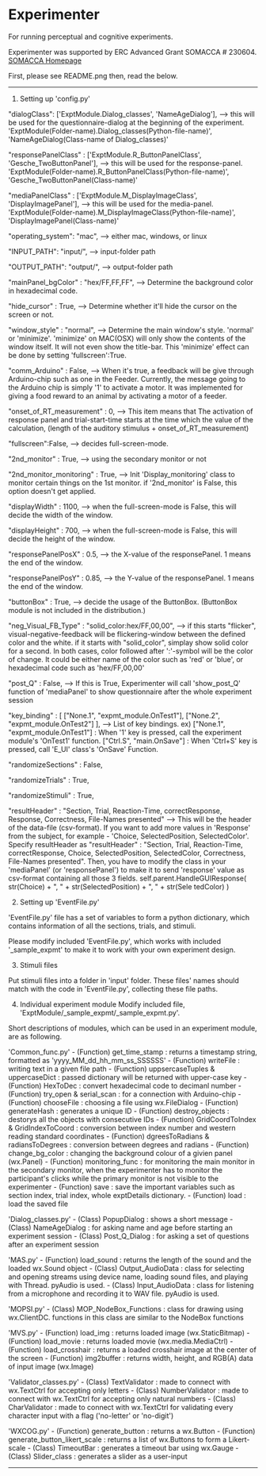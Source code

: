 Experimenter
============
For running perceptual and cognitive experiments.

Experimenter was supported by ERC Advanced Grant SOMACCA # 230604. [SOMACCA Homepage](www.somacca.net)

First, please see README.png then, read the below.

-----------------------------------

1. Setting up 'config.py'

  "dialogClass": ['ExptModule.Dialog_classes', 'NameAgeDialog'], --> this will be used for the questionnaire-dialog at the beginning of the experiment. 'ExptModule(Folder-name).Dialog_classes(Python-file-name)', 'NameAgeDialog(Class-name of Dialog_classes)'

  "responsePanelClass" : ['ExptModule.R_ButtonPanelClass', 'Gesche_TwoButtonPanel'], --> this will be used for the response-panel. 'ExptModule(Folder-name).R_ButtonPanelClass(Python-file-name)', 'Gesche_TwoButtonPanel(Class-name)'

  "mediaPanelClass" : ['ExptModule.M_DisplayImageClass', 'DisplayImagePanel'], --> this will be used for the media-panel. 'ExptModule(Folder-name).M_DisplayImageClass(Python-file-name)', 'DisplayImagePanel(Class-name)'

  "operating_system": "mac", --> either mac, windows, or linux  

  "INPUT_PATH": "input/", --> input-folder path

  "OUTPUT_PATH": "output/", --> output-folder path

  "mainPanel_bgColor" : "hex/FF,FF,FF", --> Determine the background color in hexadecimal code.

  "hide_cursor" : True, --> Determine whether it'll hide the cursor on the screen or not.

  "window_style" : "normal", --> Determine the main window's style. 'normal' or 'minimize'. 'minimize' on MAC(OSX) will only show the contents of the window itself. It will not even show the title-bar. This 'minimize' effect can be done by setting 'fullscreen':True.

  "comm_Arduino" : False, --> When it's true, a feedback will be give through Arduino-chip such as one in the Feeder. Currently, the message going to the Arduino chip is simply '1' to activate a motor. It was implemented for giving a food reward to an animal by activating a motor of a feeder.

  "onset_of_RT_measurement" : 0, --> This item means that The activation of response panel and trial-start-time starts at the time which the value of the calculation, (length of the auditory stimulus + onset_of_RT_measurement)

  "fullscreen":False, --> decides full-screen-mode.

  "2nd_monitor" : True, --> using the secondary monitor or not

  "2nd_monitor_monitoring" : True, --> Init 'Display_monitoring' class to monitor certain things on the 1st monitor. if '2nd_monitor' is False, this option doesn't get applied.

  "displayWidth" : 1100, --> when the full-screen-mode is False, this will decide the width of the window.

  "displayHeight" : 700, --> when the full-screen-mode is False, this will decide the height of the window.

  "responsePanelPosX" : 0.5, --> the X-value of the responsePanel. 1 means the end of the window.

  "responsePanelPosY" : 0.85, --> the Y-value of the responsePanel. 1 means the end of the window.

  "buttonBox" : True, --> decide the usage of the ButtonBox. (ButtonBox module is not included in the distribution.)

  "neg_Visual_FB_Type" : "solid_color:hex/FF,00,00", --> if this starts "flicker", visual-negative-feedback will be flickering-window between the defined color and the white. if it starts with "solid_color", simplay show solid color for a second. In both cases, color followed after ':'-symbol will be the color of change. It could be either name of the color such as 'red' or 'blue', or hexadecimal code such as 'hex/FF,00,00'

  "post_Q" : False, --> If this is True, Experimenter will call 'show_post_Q' function of 'mediaPanel' to show questionnaire after the whole experiment session

  "key_binding" : [ ["None.1", "expmt_module.OnTest1"], ["None.2", "expmt_module.OnTest2"] ], --> List of key bindings. ex) ["None.1", "expmt_module.OnTest1"] : When '1' key is pressed, call the experiment module's 'OnTest1' function. ["Ctrl.S", "main.OnSave"] : When 'Ctrl+S' key is pressed, call 'E_UI' class's 'OnSave' Function.

  "randomizeSections" : False,

  "randomizeTrials" : True,

  "randomizeStimuli" : True,

  "resultHeader" : "Section, Trial, Reaction-Time, correctResponse, Response, Correctness, File-Names presented" --> This will be the header of the data-file (csv-format). If you want to add more values in 'Response' from the subject, for example - 'Choice, SelectedPosition, SelectedColor'. Specify resultHeader as "resultHeader" : "Section, Trial, Reaction-Time, correctResponse, Choice, SelectedPosition, SelectedColor, Correctness, File-Names presented". Then, you have to modify the class in your 'mediaPanel' (or 'responsePanel') to make it to send 'response' value as csv-format containing all those 3 fields. self.parent.HandleGUIResponse( str(Choice) + ", " + str(SelectedPosition) + ", " + str(Sele tedColor) )



2. Setting up 'EventFile.py'

  'EventFile.py' file has a set of variables to form a python dictionary, which contains information of all the sections, trials, and stimuli.

  Please modify included 'EventFile.py', which works with included '_sample_expmt' to make it to work with your own experiment design.



3. Stimuli files

  Put stimuli files into a folder in 'input' folder. These files' names should match with the code in 'EventFile.py', collecting these file paths.



4. Individual experiment module
  Modify included file, 'ExptModule/_sample_expmt/_sample_expmt.py'.

  Short descriptions of modules, which can be used in an experiment module, are as following.

  'Common_func.py'
    - (Function) get_time_stamp : returns a timestamp string, formatted as 'yyyy_MM_dd_hh_mm_ss_SSSSSS'
    - (Function) writeFile : writing text in a given file path
    - (Function) uppsercaseTuples & uppercaseDict : passed dictionary will be returned with upper-case key
    - (Function) HexToDec : convert hexadecimal code to decimanl number
    - (Function) try_open & serial_scan : for a connection with Arduino-chip
    - (Function) chooseFile : choosing a file using wx.FileDialog
    - (Function) generateHash : generates a unique ID
    - (Function) destroy_objects : destorys all the objects with consecutive IDs
    - (Function) GridCoordToIndex & GridIndexToCoord : conversion between index number and western reading standard coordinates
    - (Function) dgreesToRadians & radiansToDegrees : conversion between degrees and radians
    - (Function) change_bg_color : changing the background colour of a givien panel (wx.Panel)
    - (Function) monitoring_func : for monitoring the main monitor in the secondary monitor, when the experimenter has to monitor the participant's clicks while the primary monitor is not visible to the experimenter
    - (Function) save : save the important variables such as section index, trial index, whole exptDetails dictionary.
    - (Function) load : load the saved file

  'Dialog_classes.py'
    - (Class) PopupDialog : shows a short message
    - (Class) NameAgeDialog : for asking name and age before starting an experiment session
    - (Class) Post_Q_Dialog : for asking a set of questions after an experiment session

  'MAS.py'
    - (Function) load_sound : returns the length of the sound and the loaded wx.Sound object
    - (Class) Output_AudioData : class for selecting and opening streams using device name, loading sound files, and playing with Thread. pyAudio is used.
    - (Class) Input_AudioData : class for listening from a microphone and recording it to WAV file. pyAudio is used.

  'MOPSI.py'
    - (Class) MOP_NodeBox_Functions : class for drawing using wx.ClientDC. functions in this class are similar to the NodeBox functions

  'MVS.py'
    - (Function) load_img : returns loaded image (wx.StaticBitmap)
    - (Function) load_movie : returns loaded movie (wx.media.MediaCtrl)
    - (Function) load_crosshair : returns a loaded crosshair image at the center of the screen
    - (Function) img2buffer : returns width, height, and RGB(A) data of input image (wx.Image)

  'Validator_classes.py'
    - (Class) TextValidator : made to connect with wx.TextCtrl for accepting only letters
    - (Class) NumberValidator : made to connect with wx.TextCtrl for accepting only natural numbers
    - (Class) CharValidator : made to connect with wx.TextCtrl for validating every character input with a flag ('no-letter' or 'no-digit')

  'WXCOG.py'
    - (Function) generate_button : returns a wx.Button
    - (Function) generate_button_likert_scale : returns a list of wx.Buttons to form a Likert-scale
    - (Class) TimeoutBar : generates a timeout bar using wx.Gauge
    - (Class) Slider_class : generates a slider as a user-input

-----------------------------------



